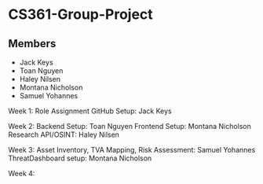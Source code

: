 # CS361-Group-Project
## Members
* Jack Keys
* Toan Nguyen
* Haley Nilsen
* Montana Nicholson
* Samuel Yohannes

Week 1: 
Role Assignment 
GitHub Setup: Jack Keys

Week 2:
Backend Setup: Toan Nguyen
Frontend Setup: Montana Nicholson
Research API/OSINT: Haley Nilsen

Week 3:
Asset Inventory, TVA Mapping, Risk Assessment: Samuel Yohannes
ThreatDashboard setup: Montana Nicholson

Week 4:
